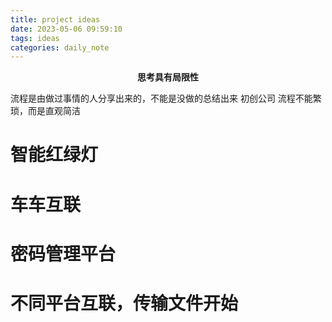 ```yaml
---
title: project ideas
date: 2023-05-06 09:59:10
tags: ideas
categories: daily_note
---
```


**<center>思考具有局限性</center>**


流程是由做过事情的人分享出来的，不能是没做的总结出来
初创公司 流程不能繁琐，而是直观简洁



# 智能红绿灯

# 车车互联

# 密码管理平台

# 不同平台互联，传输文件开始
